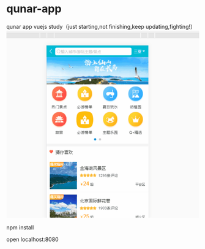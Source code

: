 # qunar-app
qunar app vuejs study（just starting,not finishing,keep updating,fighting!）
![image](https://github.com/cynthiaguan/qunar-app/blob/master/images/qunar.gif) 

npm install

open localhost:8080
